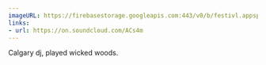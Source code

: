 ```yaml
---
imageURL: https://firebasestorage.googleapis.com:443/v0/b/festivl.appspot.com/o/userContent%2F04AB6AD0-CA5F-4B00-8704-BCFF2EF0B981.png?alt=media&token=a4032c52-88e5-4621-8314-52e4aa00cde5
links:
- url: https://on.soundcloud.com/ACs4m
---
```

Calgary dj, played wicked woods. 